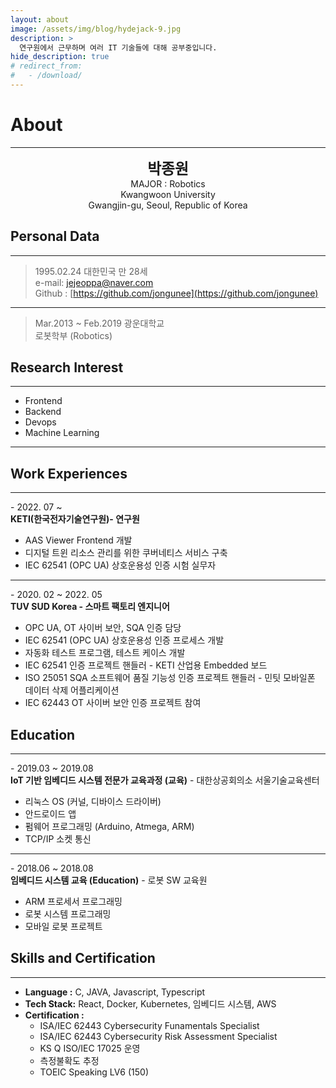```yaml
---
layout: about
image: /assets/img/blog/hydejack-9.jpg
description: >
  연구원에서 근무하며 여러 IT 기술들에 대해 공부중입니다.
hide_description: true
# redirect_from:
#   - /download/
---
```


# About
<!--author-->
***
<center>
<span style="font-size:170%;font-weight:bold"> 박종원</span></center>
<center>MAJOR : Robotics</center>
<center>Kwangwoon University</center>
<center>Gwangjin-gu, Seoul, Republic of Korea</center>

## Personal Data
---
> 1995.02.24 대한민국 만 28세<br>
> e-mail: jejeoppa@naver.com<br>
> Github : [https://github.com/jongunee](https://github.com/jongunee)

---

> Mar.2013 ~ Feb.2019 광운대학교<br>
> 로봇학부 (Robotics)

## Research Interest

---

+ Frontend
+ Backend
+ Devops
+ Machine Learning

---
## Work Experiences
---

\- 2022. 07 ~ <br>
**KETI(한국전자기술연구원)- 연구원**

+ AAS Viewer Frontend 개발
+ 디지털 트윈 리소스 관리를 위한 쿠버네티스 서비스 구축
+ IEC 62541 (OPC UA) 상호운용성 인증 시험 실무자

---

\- 2020. 02 ~ 2022. 05<br>
**TUV SUD Korea - 스마트 팩토리 엔지니어**

+ OPC UA, OT 사이버 보안, SQA 인증 담당
+ IEC 62541 (OPC UA) 상호운용성 인증 프로세스 개발
+ 자동화 테스트 프로그램, 테스트 케이스 개발
+ IEC 62541 인증 프로젝트 핸들러 - KETI 산업용 Embedded 보드
+ ISO 25051 SQA 소프트웨어 품질 기능성 인증 프로젝트 핸들러 - 민팃 모바일폰 데이터 삭제 어플리케이션
+ IEC 62443 OT 사이버 보안 인증 프로젝트 참여

## Education
---
\- 2019.03 ~ 2019.08<br>
**IoT 기반 임베디드 시스템 전문가 교육과정 (교육)** - 대한상공회의소 서울기술교육센터

+ 리눅스 OS (커널, 디바이스 드라이버)
+ 안드로이드 앱
+ 펌웨어 프로그래밍 (Arduino, Atmega, ARM)
+ TCP/IP 소켓 통신

---

\- 2018.06 ~ 2018.08<br>
**임베디드 시스템 교육 (Education)** - 로봇 SW 교육원

+ ARM 프로세서 프로그래밍
+ 로봇 시스템 프로그래밍
+ 모바일 로봇 프로젝트

## Skills and Certification
---
+ __Language :__ C, JAVA, Javascript, Typescript<br>
+ __Tech Stack:__ React, Docker, Kubernetes, 임베디드 시스템, AWS<br>
+ __Certification :__
  + ISA/IEC 62443 Cybersecurity Funamentals Specialist
  + ISA/IEC 62443 Cybersecurity Risk Assessment Specialist
  + KS Q ISO/IEC 17025 운영
  + 측정불확도 추정
  + TOEIC Speaking LV6 (150)
